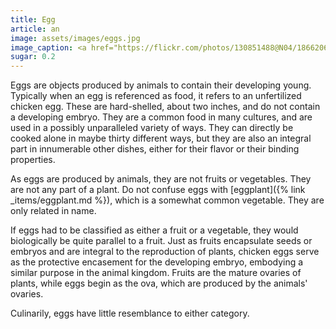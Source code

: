 ```yaml
---
title: Egg
article: an
image: assets/images/eggs.jpg
image_caption: <a href="https://flickr.com/photos/130851488@N04/18662066292/">Photo by Waqas Anees</a>
sugar: 0.2
---
```

Eggs are objects produced by animals to contain their developing young. Typically when an egg is referenced as food, it refers to an unfertilized chicken egg. These are hard-shelled, about two inches, and do not contain a developing embryo. They are a common food in many cultures, and are used in a possibly unparalleled variety of ways. They can directly be cooked alone in maybe thirty different ways, but they are also an integral part in innumerable other dishes, either for their flavor or their binding properties.

As eggs are produced by animals, they are not fruits or vegetables. They are not any part of a plant. Do not confuse eggs with [eggplant]({% link _items/eggplant.md %}), which is a somewhat common vegetable. They are only related in name.

If eggs had to be classified as either a fruit or a vegetable, they would biologically be quite parallel to a fruit. Just as fruits encapsulate seeds or embryos and are integral to the reproduction of plants, chicken eggs serve as the protective encasement for the developing embryo, embodying a similar purpose in the animal kingdom. Fruits are the mature ovaries of plants, while eggs begin as the ova, which are produced by the animals' ovaries.

Culinarily, eggs have little resemblance to either category.

